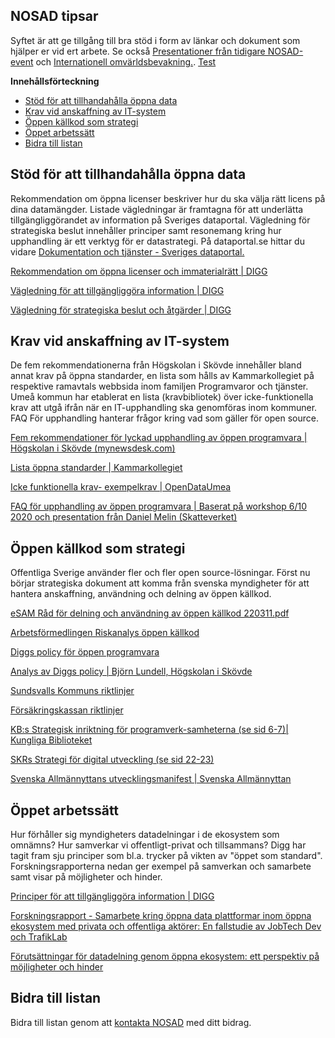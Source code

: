 ## NOSAD tipsar
Syftet är att ge tillgång till bra stöd i form av länkar och dokument som hjälper er vid ert arbete. Se också [Presentationer från tidigare NOSAD-event](https://gitlab.com/open-data-knowledge-sharing/wiki/-/wikis/Digital-Workshopserie) och [Internationell omvärldsbevakning.](https://gitlab.com/open-data-knowledge-sharing/wiki/-/wikis/Internationell-omv%C3%A4rldsbevakning). <a href="/internationellt" data-navigo>Test</a>

**Innehållsförteckning**

- [Stöd för att tillhandahålla öppna data](#stöd-för-att-tillhandahålla-öppna-data)
- [Krav vid anskaffning av IT-system](#krav-vid-anskaffning-av-IT-system)
- [Öppen källkod som strategi](#öppen-källkod-som-strategi)
- [Öppet arbetssätt](#öppet-arbetssätt)
- [Bidra till listan](#bidra-till-listan)


## Stöd för att tillhandahålla öppna data
Rekommendation om öppna licenser beskriver hur du ska välja rätt licens på dina datamängder. Listade vägledningar är framtagna för att underlätta tillgängliggörandet av information på Sveriges dataportal. Vägledning för strategiska beslut innehåller principer samt resonemang kring hur upphandling är ett verktyg för er datastrategi. På dataportal.se hittar du  vidare [Dokumentation och tjänster - Sveriges dataportal.](https://docs.dataportal.se/)

[Rekommendation om öppna licenser och immaterialrätt | DIGG](https://www.digg.se/utveckling-av-digital-forvaltning/oppna-och-delade-data/offentliga-aktorer/oppna-licenser-och-immaterialratt)

[Vägledning för att tillgängliggöra information | DIGG](https://www.digg.se/utveckling-av-digital-forvaltning/oppna-och-delade-data/offentliga-aktorer/vagledning-tillgangliggora)

[Vägledning för strategiska beslut och åtgärder | DIGG](https://www.digg.se/utveckling-av-digital-forvaltning/oppna-och-delade-data/offentliga-aktorer/vagledning-strategisk)



## Krav vid anskaffning av IT-system
De fem rekommendationerna från Högskolan i Skövde innehåller bland annat krav på öppna standarder, en lista som hålls av Kammarkollegiet på respektive ramavtals webbsida inom familjen Programvaror och tjänster. Umeå kommun har etablerat en lista (kravbibliotek) över icke-funktionella krav att utgå ifrån när en IT-upphandling ska genomföras inom kommuner. FAQ För upphandling hanterar frågor kring vad som gäller för open source.

[Fem rekommendationer för lyckad upphandling av öppen programvara | Högskolan i Skövde (mynewsdesk.com)](https://www.mynewsdesk.com/se/his/pressreleases/fem-rekommendationer-foer-lyckad-upphandling-av-oeppen-programvara-3108346)

[Lista öppna standarder | Kammarkollegiet](https://www.avropa.se/globalassets/dokument/oppna-standarder---programvaror-och-tjanster.pdf)

[Icke funktionella krav- exempelkrav | OpenDataUmea ](https://opendata.umea.se/explore/dataset/icke-funktionella-exempelkrav0/table/?disjunctive.huvudkategori&disjunctive.underkategori&sort=krav_id)

[FAQ för upphandling av öppen programvara | Baserat på workshop 6/10 2020 och presentation från Daniel Melin (Skatteverket)](https://gitlab.com/open-data-knowledge-sharing/wiki/-/wikis/FAQ-om-upphandling-och-anv%C3%A4ndning-av-%C3%B6ppen-programvara)


 
## Öppen källkod som strategi 
Offentliga Sverige använder fler och fler open source-lösningar. Först nu börjar strategiska dokument att komma från svenska myndigheter för att hantera anskaffning, användning och delning av öppen källkod. 

[eSAM Råd för delning och användning av öppen källkod 220311.pdf](file:///C:/Users/MarDal/Downloads/R%C3%A5d%20f%C3%B6r%20delning%20och%20anv%C3%A4ndning%20av%20%C3%B6ppen%20k%C3%A4llkod%20220311.pdf)

[Arbetsförmedlingen Riskanalys öppen källkod](uploads/942966052106a1ab88a2fb72b656719f/Riskanalys_Öppen_källkod_1.0_-_20211025_1_.pdf)

[Diggs policy för öppen programvara](https://www.digg.se/4a3a3e/globalassets/dokument/om-oss/nyheter/policy-for-utveckling-av-programvara.pdf)

[Analys av Diggs policy | Björn Lundell, Högskolan i Skövde](http://his.diva-portal.org/smash/record.jsf?pid=diva2%3A1457306&dswid=-3570)

[Sundsvalls Kommuns riktlinjer](https://github.com/Sundsvallskommun/riktlinjer-oppenkallkod/blob/main/riktlinje/README.md)

[Försäkringskassan riktlinjer](https://github.com/Forsakringskassan/riktlinje-oppenkallkod/blob/master/riktlinje.md)

[KB:s Strategisk inriktning för programverk-samheterna (se sid 6-7)| Kungliga Biblioteket](https://web.archive.org/web/20180417070623/http://www.kb.se/Dokument/Programverksamhet/KB_Programmen_low.pdf)  

[SKRs Strategi för digital utveckling (se sid 22-23)](https://skr.se/skr/naringslivarbetedigitalisering/digitalisering/strategifordigitalutveckling.6728.html)  

[Svenska Allmännyttans utvecklingsmanifest | Svenska Allmännyttan](https://utveckling.allmannyttan.se/manifest)  
 


## Öppet arbetssätt
Hur förhåller sig myndigheters datadelningar i de ekosystem som omnämns? Hur samverkar vi offentligt-privat och tillsammans? Digg har tagit fram sju principer som bl.a. trycker på vikten av "öppet som standard". Forskningsrapporterna nedan ger exempel på samverkan och samarbete samt visar på möjligheter och hinder.

[Principer för att tillgängliggöra information | DIGG ](https://www.digg.se/4ae7c7/globalassets/dokument/oppna-och-delade-data/principer-folder.pdf)

[Forskningsrapport - Samarbete kring öppna data plattformar inom öppna ekosystem med privata och offentliga aktörer: En fallstudie av JobTech Dev och TrafikLab](https://gitlab.com/open-data-knowledge-sharing/wiki/-/wikis/Samarbete-kring-%C3%B6ppna-data-plattformar-inom-%C3%B6ppna-ekosystem-med-privata-och-offentliga-akt%C3%B6rer:-En-fallstudie-av-JobTech-Dev-och-TrafikLab)

[Förutsättningar för datadelning genom öppna ekosystem: ett perspektiv på möjligheter och hinder](https://gitlab.com/open-data-knowledge-sharing/wiki/-/wikis/uploads/819add7d33683f1d27d0d0077a73a5d4/Lun22_Lundell_Analys-EUs-DataStrategi_FINAL.pdf)

## Bidra till listan
Bidra till listan genom att [kontakta NOSAD](mailto:maria.dalhage@digg.se) med ditt bidrag.

